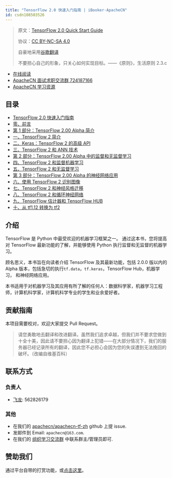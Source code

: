 ```yaml
---
title: "TensorFlow 2.0 快速入门指南 | iBooker·ApacheCN"
id: csdn108503526
---
```


> 原文：[TensorFlow 2.0 Quick Start Guide](https://b-ok.global/book/5207549/c42521)
> 
> 协议：[CC BY-NC-SA 4.0](http://creativecommons.org/licenses/by-nc-sa/4.0/)
> 
> 自豪地采用[谷歌翻译](https://translate.google.cn/)
> 
> 不要担心自己的形象，只关心如何实现目标。——《原则》，生活原则 2.3.c

*   [在线阅读](https://dl.apachecn.org/)
*   [ApacheCN 面试求职交流群 724187166](https://jq.qq.com/?_wv=1027&k=54ujcL3)
*   [ApacheCN 学习资源](http://www.apachecn.org/)

## 目录

*   [TensorFlow 2.0 快速入门指南](https://github.com/apachecn/apachecn-dl-zh/blob/master/docs/tf-20-quick-start-guide/README.md)
*   [零、前言](https://github.com/apachecn/apachecn-dl-zh/blob/master/docs/tf-20-quick-start-guide/00.md)
*   [第 1 部分：TensorFlow 2.00 Alpha 简介](https://github.com/apachecn/apachecn-dl-zh/blob/master/docs/tf-20-quick-start-guide/s1.md)
*   [一、TensorFlow 2 简介](https://github.com/apachecn/apachecn-dl-zh/blob/master/docs/tf-20-quick-start-guide/01.md)
*   [二、Keras：TensorFlow 2 的高级 API](https://github.com/apachecn/apachecn-dl-zh/blob/master/docs/tf-20-quick-start-guide/02.md)
*   [三、TensorFlow 2 和 ANN 技术](https://github.com/apachecn/apachecn-dl-zh/blob/master/docs/tf-20-quick-start-guide/03.md)
*   [第 2 部分：TensorFlow 2.00 Alpha 中的监督和无监督学习](https://github.com/apachecn/apachecn-dl-zh/blob/master/docs/tf-20-quick-start-guide/s2.md)
*   [四、TensorFlow 2 和监督机器学习](https://github.com/apachecn/apachecn-dl-zh/blob/master/docs/tf-20-quick-start-guide/04.md)
*   [五、TensorFlow 2 和无监督学习](https://github.com/apachecn/apachecn-dl-zh/blob/master/docs/tf-20-quick-start-guide/05.md)
*   [第 3 部分：TensorFlow 2.00 Alpha 的神经网络应用](https://github.com/apachecn/apachecn-dl-zh/blob/master/docs/tf-20-quick-start-guide/s3.md)
*   [六、使用 TensorFlow 2 识别图像](https://github.com/apachecn/apachecn-dl-zh/blob/master/docs/tf-20-quick-start-guide/06.md)
*   [七、TensorFlow 2 和神经风格迁移](https://github.com/apachecn/apachecn-dl-zh/blob/master/docs/tf-20-quick-start-guide/07.md)
*   [八、TensorFlow 2 和循环神经网络](https://github.com/apachecn/apachecn-dl-zh/blob/master/docs/tf-20-quick-start-guide/08.md)
*   [九、TensorFlow 估计器和 TensorFlow HUB](https://github.com/apachecn/apachecn-dl-zh/blob/master/docs/tf-20-quick-start-guide/09.md)
*   [十、从 tf1.12 转换为 tf2](https://github.com/apachecn/apachecn-dl-zh/blob/master/docs/tf-20-quick-start-guide/10.md)

## 介绍

TensorFlow 是 Python 中最受欢迎的机器学习框架之一。 通过这本书，您将提高对 TensorFlow 最新功能的了解，并能够使用 Python 执行监督和无监督的机器学习。

顾名思义，本书旨在向读者介绍 TensorFlow 及其最新功能，包括 2.0.0 版以内的 Alpha 版本，包括急切的执行`tf.data`，`tf.keras`，TensorFlow Hub，机器学习， 和神经网络应用。

本书适用于对机器学习及其应用有所了解的任何人：数据科学家，机器学习工程师，计算机科学家，计算机科学专业的学生和业余爱好者。

## 贡献指南

本项目需要校对，欢迎大家提交 Pull Request。

> 请您勇敢地去翻译和改进翻译。虽然我们追求卓越，但我们并不要求您做到十全十美，因此请不要担心因为翻译上犯错——在大部分情况下，我们的服务器已经记录所有的翻译，因此您不必担心会因为您的失误遭到无法挽回的破坏。（改编自维基百科）

## 联系方式

### 负责人

*   [飞龙](https://github.com/wizardforcel): 562826179

### 其他

*   在我们的 [apachecn/apachecn-tf-zh](https://github.com/apachecn/apachecn-tf-zh) github 上提 issue.
*   发邮件到 Email: `apachecn@163.com`.
*   在我们的 [组织学习交流群](http://www.apachecn.org/organization/348.html) 中联系群主/管理员即可.

## 赞助我们

通过平台自带的打赏功能，或[点击这里](https://imgconvert.csdnimg.cn/aHR0cDovL2hvbWUuYXBhY2hlY24ub3JnL2ltZy9hYm91dC9kb25hdGUuanBn?x-oss-process=image/format,png)。